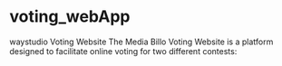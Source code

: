 # voting_webApp
waystudio Voting Website  The Media Billo Voting Website is a platform designed to facilitate online voting for two different contests:

